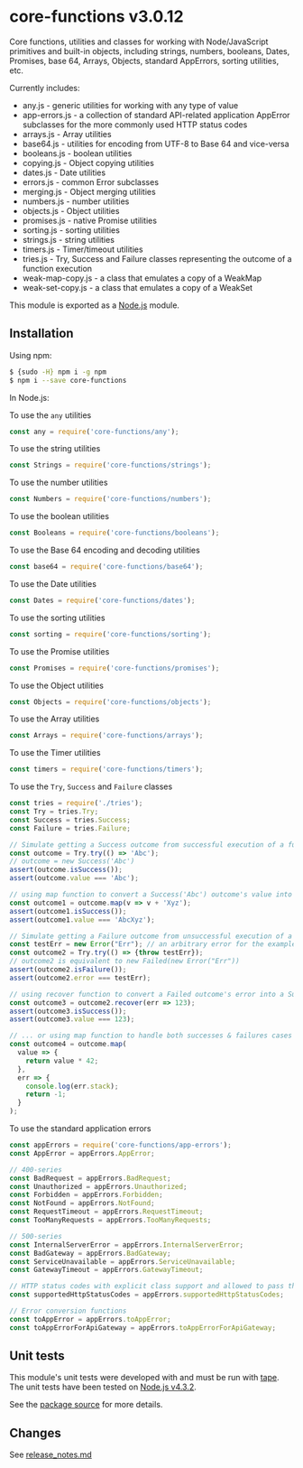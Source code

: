 # core-functions v3.0.12

Core functions, utilities and classes for working with Node/JavaScript primitives and built-in objects, including 
strings, numbers, booleans, Dates, Promises, base 64, Arrays, Objects, standard AppErrors, sorting utilities, etc.

Currently includes:
- any.js - generic utilities for working with any type of value
- app-errors.js - a collection of standard API-related application AppError subclasses for the more commonly used HTTP status codes
- arrays.js - Array utilities
- base64.js - utilities for encoding from UTF-8 to Base 64 and vice-versa
- booleans.js - boolean utilities
- copying.js - Object copying utilities
- dates.js - Date utilities
- errors.js - common Error subclasses
- merging.js - Object merging utilities
- numbers.js - number utilities
- objects.js - Object utilities
- promises.js - native Promise utilities
- sorting.js - sorting utilities
- strings.js - string utilities
- timers.js - Timer/timeout utilities
- tries.js - Try, Success and Failure classes representing the outcome of a function execution
- weak-map-copy.js - a class that emulates a copy of a WeakMap 
- weak-set-copy.js - a class that emulates a copy of a WeakSet

This module is exported as a [Node.js](https://nodejs.org/) module.

## Installation

Using npm:
```bash
$ {sudo -H} npm i -g npm
$ npm i --save core-functions
```

In Node.js:

To use the `any` utilities
```js
const any = require('core-functions/any');
```

To use the string utilities
```js
const Strings = require('core-functions/strings');
```
To use the number utilities
```js
const Numbers = require('core-functions/numbers');
```

To use the boolean utilities
```js
const Booleans = require('core-functions/booleans');
```

To use the Base 64 encoding and decoding utilities
```js
const base64 = require('core-functions/base64');
```

To use the Date utilities
```js
const Dates = require('core-functions/dates');
```

To use the sorting utilities
```js
const sorting = require('core-functions/sorting');
```

To use the Promise utilities
```js
const Promises = require('core-functions/promises');
```

To use the Object utilities
```js
const Objects = require('core-functions/objects');
```

To use the Array utilities
```js
const Arrays = require('core-functions/arrays');
```

To use the Timer utilities
```js
const timers = require('core-functions/timers');
```

To use the `Try`, `Success` and `Failure` classes
```js
const tries = require('./tries');
const Try = tries.Try;
const Success = tries.Success;
const Failure = tries.Failure;

// Simulate getting a Success outcome from successful execution of a function, which returns a value
const outcome = Try.try(() => 'Abc');
// outcome = new Success('Abc')
assert(outcome.isSuccess());
assert(outcome.value === 'Abc');

// using map function to convert a Success('Abc') outcome's value into a Success('AbcXyz')
const outcome1 = outcome.map(v => v + 'Xyz');
assert(outcome1.isSuccess());
assert(outcome1.value === 'AbcXyz');

// Simulate getting a Failure outcome from unsuccessful execution of a function, which throws an error
const testErr = new Error("Err"); // an arbitrary error for the example
const outcome2 = Try.try(() => {throw testErr});
// outcome2 is equivalent to new Failed(new Error("Err"))
assert(outcome2.isFailure());
assert(outcome2.error === testErr);

// using recover function to convert a Failed outcome's error into a Success(123)
const outcome3 = outcome2.recover(err => 123);
assert(outcome3.isSuccess());
assert(outcome3.value === 123);

// ... or using map function to handle both successes & failures cases at the same time (similar to Promise.then)
const outcome4 = outcome.map(
  value => {
    return value * 42;
  },
  err => {
    console.log(err.stack);
    return -1;
  }  
);
```

To use the standard application errors
```js
const appErrors = require('core-functions/app-errors');
const AppError = appErrors.AppError;

// 400-series
const BadRequest = appErrors.BadRequest;
const Unauthorized = appErrors.Unauthorized;
const Forbidden = appErrors.Forbidden;
const NotFound = appErrors.NotFound;
const RequestTimeout = appErrors.RequestTimeout;
const TooManyRequests = appErrors.TooManyRequests;

// 500-series
const InternalServerError = appErrors.InternalServerError;
const BadGateway = appErrors.BadGateway;
const ServiceUnavailable = appErrors.ServiceUnavailable;
const GatewayTimeout = appErrors.GatewayTimeout;

// HTTP status codes with explicit class support and allowed to pass through to API Gateway by default
const supportedHttpStatusCodes = appErrors.supportedHttpStatusCodes;

// Error conversion functions
const toAppError = appErrors.toAppError;
const toAppErrorForApiGateway = appErrors.toAppErrorForApiGateway;
```

## Unit tests
This module's unit tests were developed with and must be run with [tape](https://www.npmjs.com/package/tape). The unit tests have been tested on [Node.js v4.3.2](https://nodejs.org/en/blog/release/v4.3.2/).  

See the [package source](https://github.com/byron-dupreez/core-functions) for more details.

## Changes
See [release_notes.md](./release_notes.md)